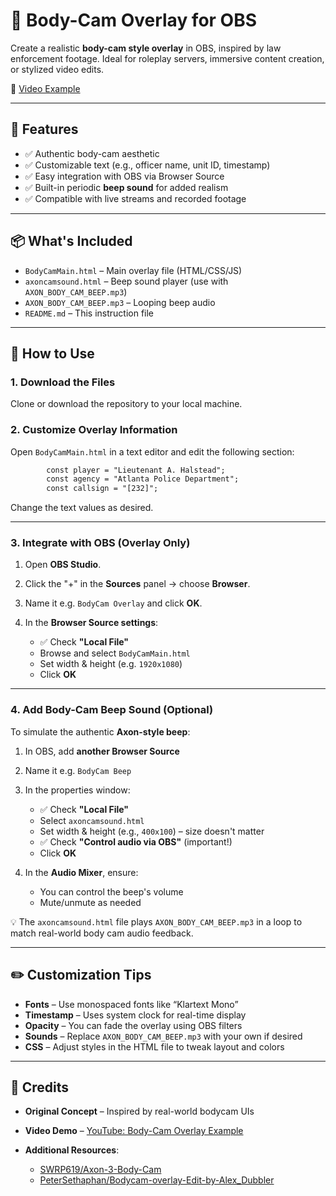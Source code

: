 # 🎥 Body-Cam Overlay for OBS

Create a realistic **body-cam style overlay** in OBS, inspired by law enforcement footage. Ideal for roleplay servers, immersive content creation, or stylized video edits.

🔗 [Video Example](https://www.youtube.com/watch?v=9HtMRLDxdI4)

---

## 🧰 Features

* ✅ Authentic body-cam aesthetic
* ✅ Customizable text (e.g., officer name, unit ID, timestamp)
* ✅ Easy integration with OBS via Browser Source
* ✅ Built-in periodic **beep sound** for added realism
* ✅ Compatible with live streams and recorded footage

---

## 📦 What's Included

* `BodyCamMain.html` – Main overlay file (HTML/CSS/JS)
* `axoncamsound.html` – Beep sound player (use with `AXON_BODY_CAM_BEEP.mp3`)
* `AXON_BODY_CAM_BEEP.mp3` – Looping beep audio
* `README.md` – This instruction file

---

## 🚀 How to Use

### 1. Download the Files

Clone or download the repository to your local machine.

### 2. Customize Overlay Information

Open `BodyCamMain.html` in a text editor and edit the following section:

```html
        const player = "Lieutenant A. Halstead";
        const agency = "Atlanta Police Department";
        const callsign = "[232]";
```

Change the text values as desired.

---

### 3. Integrate with OBS (Overlay Only)

1. Open **OBS Studio**.
2. Click the "+" in the **Sources** panel → choose **Browser**.
3. Name it e.g. `BodyCam Overlay` and click **OK**.
4. In the **Browser Source settings**:

   * ✅ Check **"Local File"**
   * Browse and select `BodyCamMain.html`
   * Set width & height (e.g. `1920x1080`)
   * Click **OK**

---

### 4. Add Body-Cam Beep Sound (Optional)

To simulate the authentic **Axon-style beep**:

1. In OBS, add **another Browser Source**

2. Name it e.g. `BodyCam Beep`

3. In the properties window:

   * ✅ Check **"Local File"**
   * Select `axoncamsound.html`
   * Set width & height (e.g., `400x100`) – size doesn't matter
   * ✅ Check **"Control audio via OBS"** (important!)
   * Click **OK**

4. In the **Audio Mixer**, ensure:

   * You can control the beep's volume
   * Mute/unmute as needed

💡 The `axoncamsound.html` file plays `AXON_BODY_CAM_BEEP.mp3` in a loop to match real-world body cam audio feedback.

---

## ✏️ Customization Tips

* **Fonts** – Use monospaced fonts like “Klartext Mono”
* **Timestamp** – Uses system clock for real-time display
* **Opacity** – You can fade the overlay using OBS filters
* **Sounds** – Replace `AXON_BODY_CAM_BEEP.mp3` with your own if desired
* **CSS** – Adjust styles in the HTML file to tweak layout and colors

---

## 🧠 Credits

* **Original Concept** – Inspired by real-world bodycam UIs
* **Video Demo** – [YouTube: Body-Cam Overlay Example](https://www.youtube.com/watch?v=9HtMRLDxdI4)
* **Additional Resources**:

  * [SWRP619/Axon-3-Body-Cam](https://github.com/SWRP619/Axon-3-Body-Cam)
  * [PeterSethaphan/Bodycam-overlay-Edit-by-Alex\_Dubbler](https://github.com/PeterSethaphan/Bodycam-overlay-Edit-by-Alex_Dubbler)
